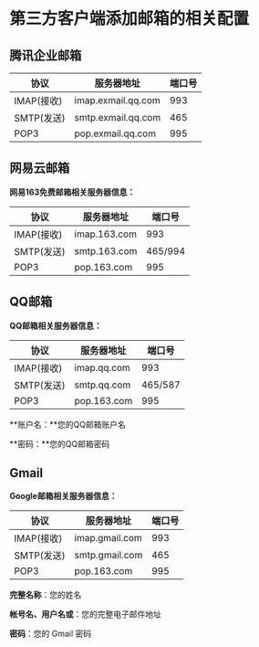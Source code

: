 # 第三方客户端添加邮箱的相关配置


## 腾讯企业邮箱

| 协议       | 服务器地址         | 端口号 |
| ---------- | ------------------ | ------ |
| IMAP(接收) | imap.exmail.qq.com | 993    |
| SMTP(发送) | smtp.exmail.qq.com | 465    |
| POP3       | pop.exmail.qq.com  | 995    |

## 网易云邮箱

**网易163免费邮箱相关服务器信息：**

| 协议       | 服务器地址   | 端口号  |
| ---------- | ------------ | ------- |
| IMAP(接收) | imap.163.com | 993     |
| SMTP(发送) | smtp.163.com | 465/994 |
| POP3       | pop.163.com  | 995     |

## QQ邮箱

**QQ邮箱相关服务器信息：**

| 协议       | 服务器地址  | 端口号  |
| ---------- | ----------- | ------- |
| IMAP(接收) | imap.qq.com | 993     |
| SMTP(发送) | smtp.qq.com | 465/587 |
| POP3       | pop.163.com | 995     |

**账户名：**您的QQ邮箱账户名

**密码：**您的QQ邮箱密码

## Gmail

**Google邮箱相关服务器信息：**

| 协议       | 服务器地址     | 端口号 |
| ---------- | -------------- | ------ |
| IMAP(接收) | imap.gmail.com | 993    |
| SMTP(发送) | smtp.gmail.com | 465    |
| POP3       | pop.163.com    | 995    |

**完整名称**：您的姓名

**帐号名、用户名或**：您的完整电子邮件地址

**密码**：您的 Gmail 密码






